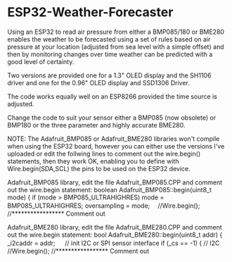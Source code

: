 # ESP32-Weather-Forecaster

Using an ESP32 to read air pressure from either a BMP085/180
or BME280 enables the weather to be forecasted using a set of rules based on
air pressure at your location (adjusted from sea level with a simple offset)
and then by monitoring changes over time weather can be predicted with a good
level of certainty.

Two versions are provided one for a 1.3" OLED display and the SH1106 driver and one for the 0.96" OLED display and SSD1306 Driver.

The code works equally well on an ESP8266 provided the time source is adjusted.

Change the code to suit your sensor either a BMP085 (now obsolete) or BMP180 or the three parameter and highly accurate BME280.

NOTE:
The Adafruit_BMP085 or Adafruit_BME280 libraries won't compile when using the ESP32 board, however you can either use the versions I've uploaded or edit the follwing lines to comment out the wire.begin() statements, then they work OK, enabling you to define with Wire.begin(SDA,SCL) the pins to be used on the ESP32 device.

Adafruit_BMP085 library, edit the file Adafruit_BMP085.CPP and comment out the wire.begin statement:
boolean Adafruit_BMP085::begin(uint8_t mode) {
  if (mode > BMP085_ULTRAHIGHRES) 
    mode = BMP085_ULTRAHIGHRES;
  oversampling = mode;
　//Wire.begin(); //***************** Comment out

Adafruit_BME280 library, edit the file Adafruit_BME280.CPP and comment out the wire.begin statement:
bool Adafruit_BME280::begin(uint8_t           addr)
{
    _i2caddr = addr;
　  // init I2C or SPI sensor interface
    if (_cs == -1) {
        // I2C
        //Wire.begin(); //***************** Comment out



